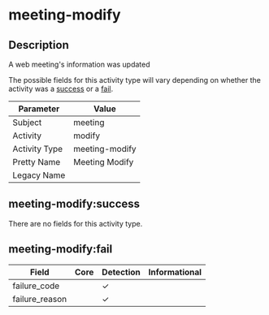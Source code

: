 meeting-modify
==============

Description
-----------
A web meeting's information was updated

The possible fields for this activity type will vary depending on whether the activity was a [success](#meeting-modifysuccess) or a [fail](#meeting-modifyfail).

| Parameter     | Value          |
| ------------- | -------------- |
| Subject       | meeting        |
| Activity      | modify         |
| Activity Type | meeting-modify |
| Pretty Name   | Meeting Modify |
| Legacy Name   |                |

meeting-modify:success
----------------------

There are no fields for this activity type.


meeting-modify:fail
-------------------

| Field          | Core | Detection | Informational |
| -------------- | ---- | --------- | ------------- |
| failure_code   |      | &#10003;  |               |
| failure_reason |      | &#10003;  |               |